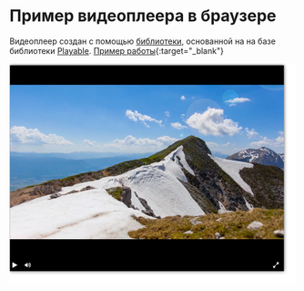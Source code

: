 # Пример видеоплеера в браузере

Видеоплеер создан с помощью [библиотеки](https://github.com/devmanorg/video-player-jslib), основанной на на базе библиотеки [Playable](https://wix.github.io/playable/).
 [Пример работы](https://popkovaleks.github.io/player/){:target="_blank"}
 
 ![Пример работы](https://github.com/popkovaleks/player/blob/main/screenshots/Снимок%20экрана%202022-11-11%20в%2002.19.22.png?raw=true)